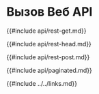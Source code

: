 # Вызов Веб API

{{#include api/rest-get.md}}

{{#include api/rest-head.md}}

{{#include api/rest-post.md}}

{{#include api/paginated.md}}

{{#include ../../links.md}}
